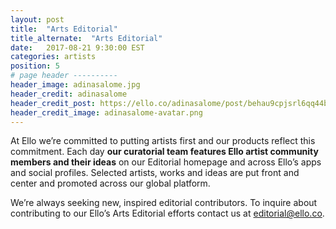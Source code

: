 ```yaml
---
layout: post
title:  "Arts Editorial"
title_alternate:  "Arts Editorial"
date:   2017-08-21 9:30:00 EST
categories: artists
position: 5
# page header ----------
header_image: adinasalome.jpg
header_credit: adinasalome
header_credit_post: https://ello.co/adinasalome/post/behau9cpjsrl6qq44bll5a
header_credit_image: adinasalome-avatar.png
---
```


At Ello we’re committed to putting artists first and our products reflect this commitment. Each day **our curatorial team features Ello artist community members and their ideas** on our Editorial homepage and across Ello’s apps and social profiles. Selected artists, works and ideas are put front and center and promoted across our global platform.

We’re always seeking new, inspired editorial contributors. To inquire about contributing to our Ello’s Arts Editorial efforts contact us at editorial@ello.co.
